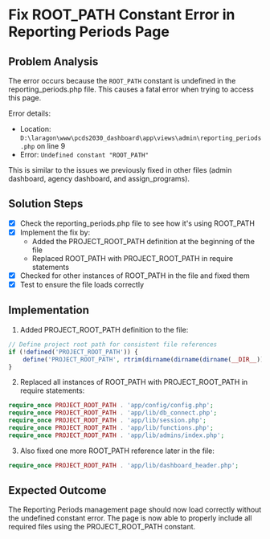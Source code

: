 # Fix ROOT_PATH Constant Error in Reporting Periods Page

## Problem Analysis

The error occurs because the `ROOT_PATH` constant is undefined in the reporting_periods.php file. This causes a fatal error when trying to access this page.

Error details:
- Location: `D:\laragon\www\pcds2030_dashboard\app\views\admin\reporting_periods.php` on line 9
- Error: `Undefined constant "ROOT_PATH"`

This is similar to the issues we previously fixed in other files (admin dashboard, agency dashboard, and assign_programs).

## Solution Steps

- [x] Check the reporting_periods.php file to see how it's using ROOT_PATH
- [x] Implement the fix by:
  - Added the PROJECT_ROOT_PATH definition at the beginning of the file
  - Replaced ROOT_PATH with PROJECT_ROOT_PATH in require statements
- [x] Checked for other instances of ROOT_PATH in the file and fixed them
- [x] Test to ensure the file loads correctly

## Implementation

1. Added PROJECT_ROOT_PATH definition to the file:

```php
// Define project root path for consistent file references
if (!defined('PROJECT_ROOT_PATH')) {
    define('PROJECT_ROOT_PATH', rtrim(dirname(dirname(dirname(__DIR__))), DIRECTORY_SEPARATOR) . DIRECTORY_SEPARATOR);
}
```

2. Replaced all instances of ROOT_PATH with PROJECT_ROOT_PATH in require statements:

```php
require_once PROJECT_ROOT_PATH . 'app/config/config.php';
require_once PROJECT_ROOT_PATH . 'app/lib/db_connect.php';
require_once PROJECT_ROOT_PATH . 'app/lib/session.php';
require_once PROJECT_ROOT_PATH . 'app/lib/functions.php';
require_once PROJECT_ROOT_PATH . 'app/lib/admins/index.php';
```

3. Also fixed one more ROOT_PATH reference later in the file:

```php
require_once PROJECT_ROOT_PATH . 'app/lib/dashboard_header.php';
```

## Expected Outcome

The Reporting Periods management page should now load correctly without the undefined constant error. The page is now able to properly include all required files using the PROJECT_ROOT_PATH constant.
